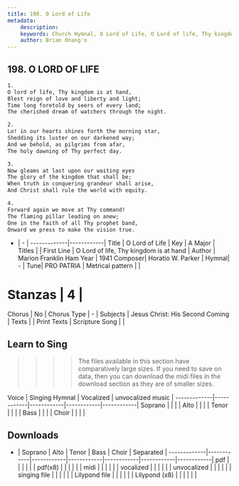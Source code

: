 ```yaml
---
title: 198. O Lord of Life
metadata:
    description: 
    keywords: Church Hymnal, O Lord of Life, O Lord of life, Thy kingdom is at hand, 
    author: Brian Onang'o
---
```



## 198. O LORD OF LIFE

```txt
1.
O lord of life, Thy kingdom is at hand, 
Blest reign of love and liberty and light; 
Time long foretold by seers of every land; 
The cherished dream of watchers through the night. 

2.
Lo! in our hearts shines forth the morning star, 
Shedding its luster on our darkened way; 
And we behold, as pilgrims from afar, 
The holy dawning of Thy perfect day. 

3.
Now gleams at last upon our waiting eyes 
The glory of the kingdom that shall be; 
When truth in conquering grandeur shall arise, 
And Christ shall rule the world with equity. 

4.
Forward again we move at Thy command! 
The flaming pillar leading on anew; 
One in the faith of all Thy prophet band, 
Onward we press to make the vision true.

```

- |   -  |
-------------|------------|
Title | O Lord of Life |
Key | A Major |
Titles |  |
First Line | O Lord of life, Thy kingdom is at hand |
Author | Marion Franklin Ham
Year | 1941
Composer| Horatio W. Parker |
Hymnal|  - |
Tune| PRO PATRIA |
Metrical pattern | |
# Stanzas | 4 |
Chorus | No |
Chorus Type | - |
Subjects | Jesus Christ: His Second Coming |
Texts |  |
Print Texts | 
Scripture Song |  |
  
## Learn to Sing

>>>> The files available in this section have comparatively large sizes. If you need to save on data, then you can download the midi files in the download section as they are of smaller sizes.

Voice |  Singing Hymnal | Vocalized | unvocalized music |
-------------|------------|------------|------------|------------|
Soprano | | | |
Alto | | | |
Tenor | | | |
Bass | | | |
Choir | | | |

## Downloads

- |  Soprano | Alto | Tenor | Bass | Choir | Separated |
-------------|------------|------------|------------|------------|------------|------------|
pdf | | | | | |
pdf(x8) | | | | | |
midi | | | | | |
vocalized | | | | | |
unvocalized | | | | | |
singing file | | | | | |
Lilypond file | | | | | |
Lilypond (x8) | | | | | |
  
